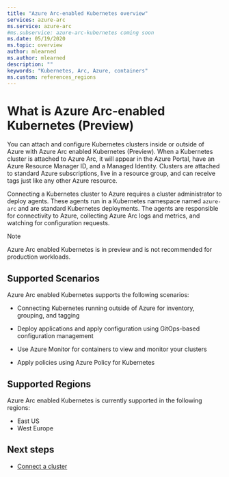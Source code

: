 ```yaml
---
title: "Azure Arc-enabled Kubernetes overview"
services: azure-arc
ms.service: azure-arc
#ms.subservice: azure-arc-kubernetes coming soon
ms.date: 05/19/2020
ms.topic: overview
author: mlearned
ms.author: mlearned
description: ""
keywords: "Kubernetes, Arc, Azure, containers"
ms.custom: references_regions
---
```


# What is Azure Arc-enabled Kubernetes (Preview)

You can attach and configure Kubernetes clusters inside or outside of Azure with Azure Arc enabled Kubernetes (Preview). When a Kubernetes cluster is attached to Azure Arc, it will appear in the Azure Portal, have an Azure Resource Manager ID, and a Managed Identity. Clusters are attached to standard Azure subscriptions, live in a resource group, and can receive tags just like any other Azure resource. 


Connecting a Kubernetes cluster to Azure requires a cluster administrator to deploy agents. These agents run in a Kubernetes namespace named `azure-arc` and are standard Kubernetes deployments. The agents are responsible for connectivity to Azure, collecting Azure Arc logs and metrics, and watching for configuration requests.  
 
 > [!NOTE]
> Azure Arc enabled Kubernetes is in preview and is not recommended for production workloads. 


## Supported Scenarios 

Azure Arc enabled Kubernetes supports the following scenarios: 

* Connecting Kubernetes running outside of Azure for inventory, grouping, and tagging 

* Deploy applications and apply configuration using GitOps-based configuration management 

* Use Azure Monitor for containers to view and monitor your clusters 

* Apply policies using Azure Policy for Kubernetes 

 
## Supported Regions 

Azure Arc enabled Kubernetes is currently supported in the following regions: 

* East US 
* West Europe 


## Next steps

* [Connect a cluster ](./connect-cluster.md)
